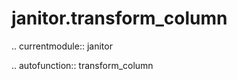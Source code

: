 ﻿janitor.transform\_column
=========================

.. currentmodule:: janitor

.. autofunction:: transform_column
